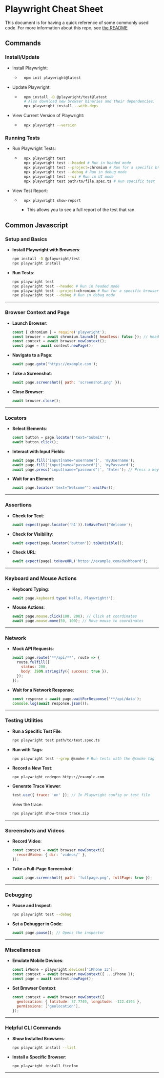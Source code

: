 # Playwright Cheat Sheet
This document is for having a quick reference of some commonly used code. For more information about this repo, see [the README](/README.md)
## Commands
### Install/Update
- Install Playwright:
    - ```bash
        npm init playwright@latest
        ```

- Update Playwright:
    - ```bash
        npm install -D @playwright/test@latest 
        # Also download new browser binaries and their dependencies: 
        npx playwright install --with-deps
        ```
- View Current Version of Playwright:
    - ```bash
        npx playwright --version
        ```

### Running Tests
- Run Playwright Tests:
    - ```bash
        npx playwright test
        npx playwright test --headed # Run in headed mode
        npx playwright test --project=chromium # Run for a specific browser
        npx playwright test --debug # Run in debug mode
        npx playwright test --ui # Run in UI mode
        npx playwright test path/to/file.spec.ts # Run specific test
        ```
- View Test Report:
    - ```bash
        npx playwright show-report
        ```
        - This allows you to see a full report of the test that ran.

## Common Javascript
### **Setup and Basics**
- **Install Playwright with Browsers**:
  ```bash
  npm install -D @playwright/test
  npx playwright install
  ```
- **Run Tests**:
  ```bash
  npx playwright test
  npx playwright test --headed # Run in headed mode
  npx playwright test --project=chromium # Run for a specific browser
  npx playwright test --debug # Run in debug mode
  ```

---

### **Browser Context and Page**
- **Launch Browser**:
  ```javascript
  const { chromium } = require('playwright');
  const browser = await chromium.launch({ headless: false }); // Headed mode
  const context = await browser.newContext();
  const page = await context.newPage();
  ```
- **Navigate to a Page**:
  ```javascript
  await page.goto('https://example.com');
  ```
- **Take a Screenshot**:
  ```javascript
  await page.screenshot({ path: 'screenshot.png' });
  ```
- **Close Browser**:
  ```javascript
  await browser.close();
  ```

---

### **Locators**
- **Select Elements**:
  ```javascript
  const button = page.locator('text="Submit"');
  await button.click();
  ```
- **Interact with Input Fields**:
  ```javascript
  await page.fill('input[name="username"]', 'myUsername');
  await page.fill('input[name="password"]', 'myPassword');
  await page.press('input[name="password"]', 'Enter'); // Press a key
  ```
- **Wait for an Element**:
  ```javascript
  await page.locator('text="Welcome"').waitFor();
  ```

---

### **Assertions**
- **Check for Text**:
  ```javascript
  await expect(page.locator('h1')).toHaveText('Welcome');
  ```
- **Check for Visibility**:
  ```javascript
  await expect(page.locator('button')).toBeVisible();
  ```
- **Check URL**:
  ```javascript
  await expect(page).toHaveURL('https://example.com/dashboard');
  ```

---

### **Keyboard and Mouse Actions**
- **Keyboard Typing**:
  ```javascript
  await page.keyboard.type('Hello, Playwright!');
  ```
- **Mouse Actions**:
  ```javascript
  await page.mouse.click(100, 200); // Click at coordinates
  await page.mouse.move(50, 100); // Move mouse to coordinates
  ```

---

### **Network**
- **Mock API Requests**:
  ```javascript
  await page.route('**/api/**', route => {
    route.fulfill({
      status: 200,
      body: JSON.stringify({ success: true }),
    });
  });
  ```
- **Wait for a Network Response**:
  ```javascript
  const response = await page.waitForResponse('**/api/data');
  console.log(await response.json());
  ```

---

### **Testing Utilities**
- **Run a Specific Test File**:
  ```bash
  npx playwright test path/to/test.spec.ts
  ```
- **Run with Tags**:
  ```bash
  npx playwright test --grep @smoke # Run tests with the @smoke tag
  ```
- **Record a New Test**:
  ```bash
  npx playwright codegen https://example.com
  ```
- **Generate Trace Viewer**:
  ```javascript
  test.use({ trace: 'on' }); // In Playwright config or test file
  ```
  View the trace:
  ```bash
  npx playwright show-trace trace.zip
  ```

---

### **Screenshots and Videos**
- **Record Video**:
  ```javascript
  const context = await browser.newContext({
    recordVideo: { dir: 'videos/' },
  });
  ```
- **Take a Full-Page Screenshot**:
  ```javascript
  await page.screenshot({ path: 'fullpage.png', fullPage: true });
  ```

---

### **Debugging**
- **Pause and Inspect**:
  ```bash
  npx playwright test --debug
  ```
- **Set a Debugger in Code**:
  ```javascript
  await page.pause(); // Opens the inspector
  ```

---

### **Miscellaneous**
- **Emulate Mobile Devices**:
  ```javascript
  const iPhone = playwright.devices['iPhone 13'];
  const context = await browser.newContext({ ...iPhone });
  const page = await context.newPage();
  ```
- **Set Browser Context**:
  ```javascript
  const context = await browser.newContext({
    geolocation: { latitude: 37.7749, longitude: -122.4194 },
    permissions: ['geolocation'],
  });
  ```

---

### **Helpful CLI Commands**
- **Show Installed Browsers**:
  ```bash
  npx playwright install --list
  ```
- **Install a Specific Browser**:
  ```bash
  npx playwright install firefox
  ```

---